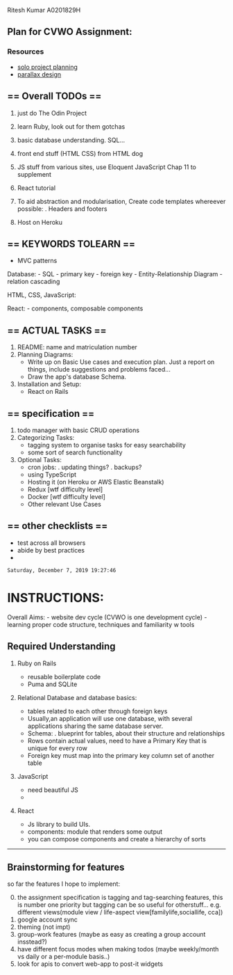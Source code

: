 Ritesh Kumar
A0201829H

## Plan for CVWO Assignment:

### Resources

- [solo project planning](https://m.mattmclaugh.com/project-planning-for-solo-developers-4c2af1337805)
- [parallax design](https://www.w3schools.com/howto/tryhow_css_parallax_demo.htm)

## == Overall TODOs ==

1. just do The Odin Project
2. learn Ruby, look out for them gotchas
3. basic database understanding. SQL...
4. front end stuff (HTML CSS) from HTML dog
5. JS stuff from various sites, use Eloquent JavaScript Chap 11 to supplement
6. React tutorial
7. To aid abstraction and modularisation,
   Create code templates whereever possible:
   . Headers and footers

8. Host on Heroku

## == KEYWORDS TOLEARN ==

- MVC patterns

Database: - SQL - primary key - foreign key - Entity-Relationship Diagram - relation cascading

HTML, CSS, JavaScript:

React: - components, composable components

## == ACTUAL TASKS ==

1. README: name and matriculation number
2. Planning Diagrams:
   - Write up on Basic Use cases and execution plan. Just a report on things,
     include suggestions and problems faced...
   - Draw the app's database Schema.
3. Installation and Setup:
   - React on Rails

## == specification ==

1. todo manager with basic CRUD operations
2. Categorizing Tasks:
   - tagging system to organise tasks for easy searchability
   - some sort of search functionality
3. Optional Tasks:
   - cron jobs:
     . updating things?
     . backups?
   - using TypeScript
   - Hosting it (on Heroku or AWS Elastic Beanstalk)
   - Redux [wtf difficulty level]
   - Docker [wtf difficulty level]
   - Other relevant Use Cases

## == other checklists ==

- test across all browsers
- abide by best practices
-

`Saturday, December 7, 2019 19:27:46`

# INSTRUCTIONS:

Overall Aims: - website dev cycle (CVWO is one development cycle) - learning proper code structure, techniques and familiarity w tools

## Required Understanding

1. Ruby on Rails

   - reusable boilerplate code
   - Puma and SQLite

2. Relational Database and database basics:

   - tables related to each other through foreign keys
   - Usually,an application will use one database, with several applications
     sharing the same database server.
   - Schema:
     . blueprint for tables, about their structure and relationships
   - Rows contain actual values, need to have a Primary Key that is unique for every row
   - Foreign key must map into the primary key column set of another table

3. JavaScript
   - need beautiful JS
   -
4. React
   - Js library to build UIs.
   - components: module that renders some output
   - you can compose components and create a hierarchy of sorts

---

## Brainstorming for features

so far the features I hope to implement:

0. the assignment specification is tagging and tag-searching features, this is number one priority but tagging can be so useful for otherstuff... e.g. different views(module view / life-aspect view[familylife,sociallife, cca])
1. google account sync
2. theming (not impt)
3. group-work features (maybe as easy as creating a group account insstead?)
4. have different focus modes when making todos (maybe weekly/month vs daily or a per-module basis..)
5. look for apis to convert web-app to post-it widgets
